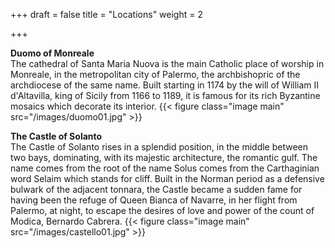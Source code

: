 +++
draft = false
title = "Locations"
weight = 2

+++

**Duomo of Monreale**</br>
The cathedral of Santa Maria Nuova is the main Catholic place of worship in Monreale, in the metropolitan city of Palermo, the archbishopric of the archdiocese of the same name. Built starting in 1174 by the will of William II d'Altavilla, king of Sicily from 1166 to 1189, it is famous for its rich Byzantine mosaics which decorate its interior.
{{< figure class="image main" src="/images/duomo01.jpg" >}}


**The Castle of Solanto**</br>
The Castle of Solanto rises in a splendid position, in the middle between two bays, dominating, with its majestic architecture, the romantic gulf. The name comes from the root of the name Solus comes from the Carthaginian word Selaim which stands for cliff. Built in the Norman period as a defensive bulwark of the adjacent tonnara, the Castle became a sudden fame for having been the refuge of Queen Bianca of Navarre, in her flight from Palermo, at night, to escape the desires of love and power of the count of Modica, Bernardo Cabrera.
{{< figure class="image main" src="/images/castello01.jpg" >}}